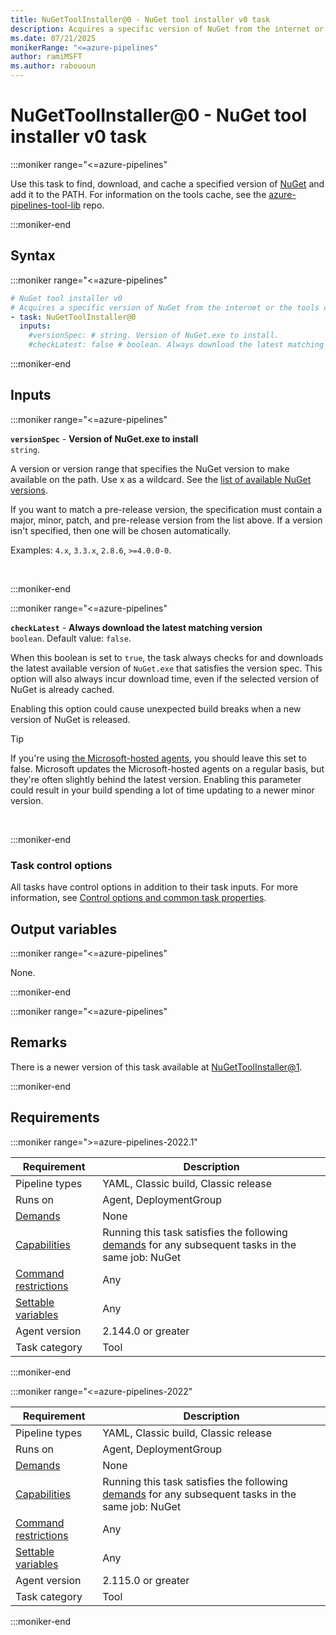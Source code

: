 ```yaml
---
title: NuGetToolInstaller@0 - NuGet tool installer v0 task
description: Acquires a specific version of NuGet from the internet or the tools cache and adds it to the PATH. Use this task to change the version of NuGet used in the NuGet tasks (task version 0).
ms.date: 07/21/2025
monikerRange: "<=azure-pipelines"
author: ramiMSFT
ms.author: rabououn
---
```


# NuGetToolInstaller@0 - NuGet tool installer v0 task

<!-- :::description::: -->
:::moniker range="<=azure-pipelines"

<!-- :::editable-content name="description"::: -->
Use this task to find, download, and cache a specified version of [NuGet](https://nuget.org/) and add it to the PATH. For information on the tools cache, see the [azure-pipelines-tool-lib](https://github.com/microsoft/azure-pipelines-tool-lib/blob/master/docs/overview.md#tool-cache) repo.
<!-- :::editable-content-end::: -->

:::moniker-end
<!-- :::description-end::: -->

<!-- :::syntax::: -->
## Syntax

:::moniker range="<=azure-pipelines"

```yaml
# NuGet tool installer v0
# Acquires a specific version of NuGet from the internet or the tools cache and adds it to the PATH. Use this task to change the version of NuGet used in the NuGet tasks.
- task: NuGetToolInstaller@0
  inputs:
    #versionSpec: # string. Version of NuGet.exe to install. 
    #checkLatest: false # boolean. Always download the latest matching version. Default: false.
```

:::moniker-end

<!-- :::syntax-end::: -->

<!-- :::inputs::: -->
## Inputs

<!-- :::item name="versionSpec"::: -->
:::moniker range="<=azure-pipelines"

**`versionSpec`** - **Version of NuGet.exe to install**<br>
`string`.<br>
<!-- :::editable-content name="helpMarkDown"::: -->
A version or version range that specifies the NuGet version to make available on the path. Use x as a wildcard. See the [list of available NuGet versions](https://dist.nuget.org/tools.json).

If you want to match a pre-release version, the specification must contain a major, minor, patch, and pre-release version from the list above. If a version isn't specified, then one will be chosen automatically.

Examples: `4.x`, `3.3.x`, `2.8.6`, `>=4.0.0-0`.
<!-- :::editable-content-end::: -->
<br>

:::moniker-end
<!-- :::item-end::: -->
<!-- :::item name="checkLatest"::: -->
:::moniker range="<=azure-pipelines"

**`checkLatest`** - **Always download the latest matching version**<br>
`boolean`. Default value: `false`.<br>
<!-- :::editable-content name="helpMarkDown"::: -->
When this boolean is set to `true`, the task always checks for and downloads the latest available version of `NuGet.exe` that satisfies the version spec. This option will also always incur download time, even if the selected version of NuGet is already cached.

Enabling this option could cause unexpected build breaks when a new version of NuGet is released.

> [!TIP]
> If you're using [the Microsoft-hosted agents](/azure/devops/pipelines/agents/hosted), you should leave this set to false. Microsoft updates the Microsoft-hosted agents on a regular basis, but they're often slightly behind the latest version. Enabling this parameter could result in your build spending a lot of time updating to a newer minor version.
<!-- :::editable-content-end::: -->
<br>

:::moniker-end
<!-- :::item-end::: -->

### Task control options

All tasks have control options in addition to their task inputs. For more information, see [Control options and common task properties](/azure/devops/pipelines/yaml-schema/steps-task#common-task-properties).
<!-- :::inputs-end::: -->

<!-- :::outputVariables::: -->
## Output variables

:::moniker range="<=azure-pipelines"

None.

:::moniker-end
<!-- :::outputVariables-end::: -->

<!-- :::remarks::: -->
<!-- :::editable-content name="remarks"::: -->
:::moniker range="<=azure-pipelines"

## Remarks

There is a newer version of this task available at [NuGetToolInstaller@1](./nuget-tool-installer-v1.md).

:::moniker-end
<!-- :::editable-content-end::: -->
<!-- :::remarks-end::: -->

<!-- :::examples::: -->
<!-- :::editable-content name="examples"::: -->
<!-- :::editable-content-end::: -->
<!-- :::examples-end::: -->

<!-- :::properties::: -->
## Requirements

:::moniker range=">=azure-pipelines-2022.1"

| Requirement | Description |
|-------------|-------------|
| Pipeline types | YAML, Classic build, Classic release |
| Runs on | Agent, DeploymentGroup |
| [Demands](/azure/devops/pipelines/process/demands) | None |
| [Capabilities](/azure/devops/pipelines/agents/agents#capabilities) | Running this task satisfies the following [demands](/azure/devops/pipelines/process/demands) for any subsequent tasks in the same job: NuGet |
| [Command restrictions](/azure/devops/pipelines/security/templates#agent-logging-command-restrictions) | Any |
| [Settable variables](/azure/devops/pipelines/security/templates#agent-logging-command-restrictions) | Any |
| Agent version |  2.144.0 or greater |
| Task category | Tool |

:::moniker-end

:::moniker range="<=azure-pipelines-2022"

| Requirement | Description |
|-------------|-------------|
| Pipeline types | YAML, Classic build, Classic release |
| Runs on | Agent, DeploymentGroup |
| [Demands](/azure/devops/pipelines/process/demands) | None |
| [Capabilities](/azure/devops/pipelines/agents/agents#capabilities) | Running this task satisfies the following [demands](/azure/devops/pipelines/process/demands) for any subsequent tasks in the same job: NuGet |
| [Command restrictions](/azure/devops/pipelines/security/templates#agent-logging-command-restrictions) | Any |
| [Settable variables](/azure/devops/pipelines/security/templates#agent-logging-command-restrictions) | Any |
| Agent version |  2.115.0 or greater |
| Task category | Tool |

:::moniker-end
<!-- :::properties-end::: -->

<!-- :::see-also::: -->
<!-- :::editable-content name="seeAlso"::: -->
<!-- :::editable-content-end::: -->
<!-- :::see-also-end::: -->
